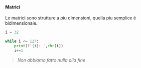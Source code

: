 #### Matrici

Le matrici sono strutture a piu dimensioni, quella piu semplice è bidimensionale.

```Python
i = 32

while i <= 127:
    print(f'{i}: ',chr(i))
    i+=1
```

>_Non abbiamo fatto nulla alla fine_

